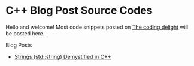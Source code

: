# C++ Blog Post Source Codes

Hello and welcome! Most code snippets posted on <a href="http://www.thecodingdelight.com">The coding delight</a> will be posted here.

Blog Posts

* <a href="http://www.thecodingdelight.com/string-cplusplus/">Strings (std::string) Demystified in C++</a>

